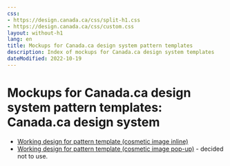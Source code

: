 ```yaml
---
css:
- https://design.canada.ca/css/split-h1.css
- https://design.canada.ca/css/custom.css
layout: without-h1
lang: en
title: Mockups for Canada.ca design system pattern templates
description: Index of mockups for Canada.ca design system templates
dateModified: 2022-10-19
---
```


 <h1 property="name" id="wb-cont" dir="ltr"><span class="stacked"><span>Mockups for Canada.ca design system pattern templates</span>: <span>Canada.ca design system</span></span></h1>
<ul class="mrgn-tp-lg">
  <li><a href="dst-01-en.html">Working design for pattern template (cosmetic image inline)</a></li>
  <li><a href="dst-02-en.html">Working design for pattern template (cosmetic image pop-up)</a> - decided not to use.</li>
</ul>  
